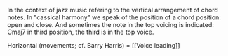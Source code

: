 In the context of jazz music refering to the vertical arrangement of chord notes.
In "cassical harmony" we speak of the position of a chord position: open and close.
And sometimes the note in the top voicing is indicated: Cmaj7 in third position, the third is in the top voice.

Horizontal (movements; cf. Barry Harris) = [[Voice leading]]

